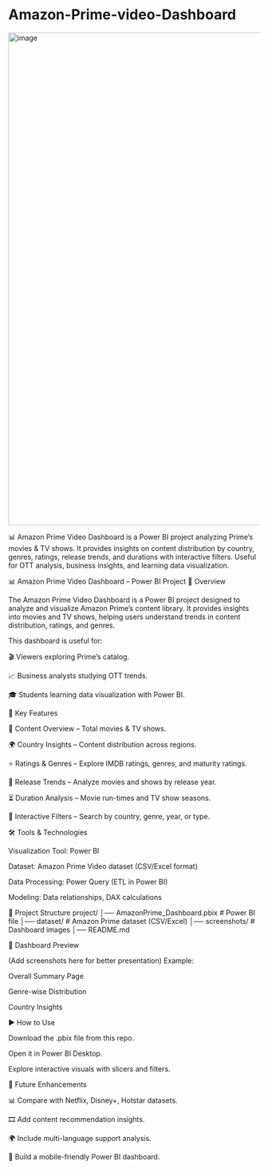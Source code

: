 # Amazon-Prime-video-Dashboard

<img width="1917" height="987" alt="image" src="https://github.com/user-attachments/assets/6b39b02f-4344-43e5-9453-28fc49921454" />

📊 Amazon Prime Video Dashboard is a Power BI project analyzing Prime’s movies &amp; TV shows. It provides insights on content distribution by country, genres, ratings, release trends, and durations with interactive filters. Useful for OTT analysis, business insights, and learning data visualization.

📊 Amazon Prime Video Dashboard – Power BI Project
📖 Overview

The Amazon Prime Video Dashboard is a Power BI project designed to analyze and visualize Amazon Prime’s content library.
It provides insights into movies and TV shows, helping users understand trends in content distribution, ratings, and genres.

This dashboard is useful for:

🎬 Viewers exploring Prime’s catalog.

📈 Business analysts studying OTT trends.

🎓 Students learning data visualization with Power BI.

🚀 Key Features

📂 Content Overview – Total movies & TV shows.

🌍 Country Insights – Content distribution across regions.

⭐ Ratings & Genres – Explore IMDB ratings, genres, and maturity ratings.

📅 Release Trends – Analyze movies and shows by release year.

⏳ Duration Analysis – Movie run-times and TV show seasons.

🔎 Interactive Filters – Search by country, genre, year, or type.

🛠️ Tools & Technologies

Visualization Tool: Power BI

Dataset: Amazon Prime Video dataset (CSV/Excel format)

Data Processing: Power Query (ETL in Power BI)

Modeling: Data relationships, DAX calculations

📂 Project Structure
project/
│── AmazonPrime_Dashboard.pbix   # Power BI file
│── dataset/                     # Amazon Prime dataset (CSV/Excel)
│── screenshots/                 # Dashboard images
│── README.md

📸 Dashboard Preview

(Add screenshots here for better presentation)
Example:

Overall Summary Page

Genre-wise Distribution

Country Insights

▶️ How to Use

Download the .pbix file from this repo.

Open it in Power BI Desktop.

Explore interactive visuals with slicers and filters.

🔮 Future Enhancements

📊 Compare with Netflix, Disney+, Hotstar datasets.

🎞️ Add content recommendation insights.

🌍 Include multi-language support analysis.

📱 Build a mobile-friendly Power BI dashboard.
